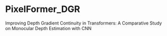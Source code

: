 # PixelFormer_DGR
Improving Depth Gradient Continuity in Transformers: A Comparative Study on Monocular Depth Estimation with CNN
